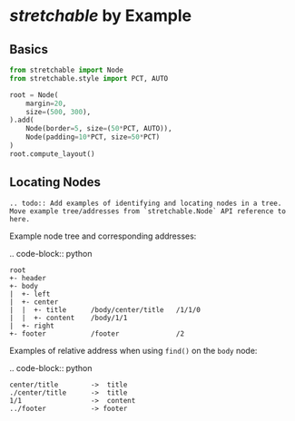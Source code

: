 # *stretchable* by Example

## Basics

```python
from stretchable import Node
from stretchable.style import PCT, AUTO

root = Node(
    margin=20,
    size=(500, 300),
).add(
    Node(border=5, size=(50*PCT, AUTO)),
    Node(padding=10*PCT, size=50*PCT)
)
root.compute_layout()

```

## Locating Nodes

```{eval-rst}
.. todo:: Add examples of identifying and locating nodes in a tree. Move example tree/addresses from `stretchable.Node` API reference to here.
```

Example node tree and corresponding addresses:

.. code-block:: python

    root
    +- header
    +- body
    |  +- left
    |  +- center
    |  |  +- title      /body/center/title   /1/1/0
    |  |  +- content    /body/1/1
    |  +- right
    +- footer           /footer              /2

Examples of relative address when using ``find()`` on the ``body`` node:

.. code-block:: python

    center/title        ->  title
    ./center/title      ->  title
    1/1                 ->  content
    ../footer           -> footer
